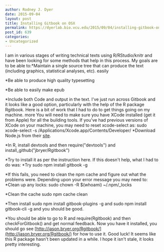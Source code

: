 ```yaml
---
author: Rodney J. Dyer
date: 2015-09-04
layout: post
title: Installing Gitbook on OSX
permalink: https://dyerlab.bio.vcu.edu/2015/09/04/installing-gitbook-on-osx/index.html
post_id: 639
categories: 
- Uncategorized
---
```

I am in various stages of writing technical texts using R/RStudio/knitr and have been looking for some methods that help in this process.  My goals are to be able to:*Maintain a single source tree that can produce the text (including graphics, statistical analyses, etc). easily
	
*Be able to produce high quality typesetting
	
*Be able to easily make epub
	
*Include both Code and output in the text.
I've just run across Gitbook and it looks like a good option, particularly with the help of the R package Rgitbook.   Here is a bit of work that I had to do to get things going on my machine.
more
You will need to make sure you have XCode installed (get it from Apple) for all the building tools.  If you've had previous versions of XCode on your machine, you may need to reset 
xcode-select  as:
sudo xcode-select -s /Applications/Xcode.app/Contents/Developer/
*Download Node.js from their 
[site](https://nodejs.org/en/).
	
*In R, install 
devtools  and then 
require("devtools")  and 
install_github("jbryer/Rgitbook")
	
*Try to install it as per the instruction here.  If this doesn't help, what I had to do was:
*Try 
sudo npm install gitbook -g
	
*If this fails, you need to clean the npm cache and figure out what the problems were.  Depending upon your error message you may need to:
*Clean up any locks:
sudo chown -R $(whoami) ~/.npm/_locks
	
*Clean the cache
sudo npm cache clean
	
*Then install 
sudo npm install gitbook-plugins -g  and 
sudo npm install gitbook-cli -g  and you should be good.
	
*You should be able to go to R and 
require(Rgitbook)  and then 
checkForGitbook()  and get normal feedback.
Now you have it installed, you should go see 
[http://jason.bryer.org/Rgitbook/](http://jason.bryer.org/Rgitbook/) for how to use it.  Good luck!  It seems like this R package hasn't been updated in a while.  I hope it isn't stale, it looks pretty interesting.
